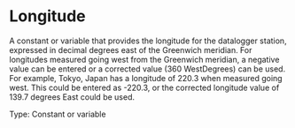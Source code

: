 # Longitude

A constant or variable that provides the longitude for the datalogger station, expressed in decimal degrees east of the Greenwich meridian. For longitudes measured going west from the Greenwich meridian, a negative value can be entered or a corrected value (360 WestDegrees) can be used. For example, Tokyo, Japan has a longitude of 220.3 when measured going west. This could be entered as -220.3, or the corrected longitude value of 139.7 degrees East could be used.

Type: Constant or variable
